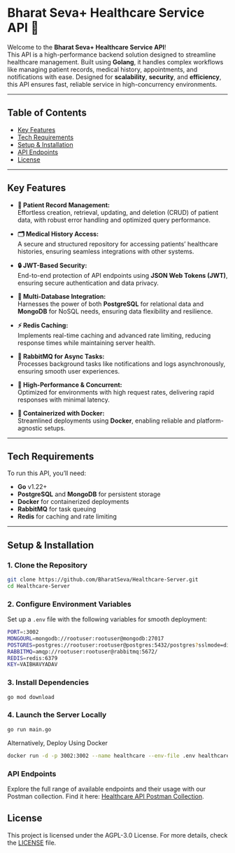 # Bharat Seva+ Healthcare Service API 🚀  

Welcome to the **Bharat Seva+ Healthcare Service API**!  
This API is a high-performance backend solution designed to streamline healthcare management. Built using **Golang**, it handles complex workflows like managing patient records, medical history, appointments, and notifications with ease. Designed for **scalability**, **security**, and **efficiency**, this API ensures fast, reliable service in high-concurrency environments.  

---

## Table of Contents
- [Key Features](#key-features)  
- [Tech Requirements](#tech-requirements)  
- [Setup & Installation](#setup--installation)  
- [API Endpoints](#api-endpoints)  
- [License](#license)  

---

## Key Features  

- **📂 Patient Record Management:**  
  Effortless creation, retrieval, updating, and deletion (CRUD) of patient data, with robust error handling and optimized query performance.  

- **🗂️ Medical History Access:**  
  A secure and structured repository for accessing patients’ healthcare histories, ensuring seamless integrations with other systems.  

- **🔒 JWT-Based Security:**  
  End-to-end protection of API endpoints using **JSON Web Tokens (JWT)**, ensuring secure authentication and data privacy.  

- **💾 Multi-Database Integration:**  
  Harnesses the power of both **PostgreSQL** for relational data and **MongoDB** for NoSQL needs, ensuring data flexibility and resilience.  

- **⚡ Redis Caching:**  
  Implements real-time caching and advanced rate limiting, reducing response times while maintaining server health.  

- **📩 RabbitMQ for Async Tasks:**  
  Processes background tasks like notifications and logs asynchronously, ensuring smooth user experiences.  

- **🚀 High-Performance & Concurrent:**  
  Optimized for environments with high request rates, delivering rapid responses with minimal latency.  

- **🐳 Containerized with Docker:**  
  Streamlined deployments using **Docker**, enabling reliable and platform-agnostic setups.  

---

## Tech Requirements  

To run this API, you’ll need:  
- **Go** v1.22+  
- **PostgreSQL** and **MongoDB** for persistent storage  
- **Docker** for containerized deployments  
- **RabbitMQ** for task queuing  
- **Redis** for caching and rate limiting  

---

## Setup & Installation  

### 1. Clone the Repository
```bash
git clone https://github.com/BharatSeva/Healthcare-Server.git
cd Healthcare-Server
```

### 2. Configure Environment Variables  
Set up a `.env` file with the following variables for smooth deployment:  
```bash
PORT=:3002
MONGOURL=mongodb://rootuser:rootuser@mongodb:27017 
POSTGRES=postgres://rootuser:rootuser@postgres:5432/postgres?sslmode=disable
RABBITMQ=amqp://rootuser:rootuser@rabbitmq:5672/
REDIS=redis:6379
KEY=VAIBHAVYADAV
```

### 3. Install Dependencies
```bash
go mod download
```
### 4. Launch the Server Locally
```bash
go run main.go
```
Alternatively, Deploy Using Docker
```bash
docker run -d -p 3002:3002 --name healthcare --env-file .env healthcare
```
### API Endpoints
Explore the full range of available endpoints and their usage with our Postman collection.
Find it here: [Healthcare API Postman Collection](./Healthcare.postman_collection.json).

## License
This project is licensed under the AGPL-3.0 License. For more details, check the [LICENSE](./LICENSE) file.

